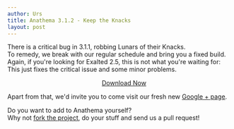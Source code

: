 ```yaml
---
author: Urs
title: Anathema 3.1.2 - Keep the Knacks
layout: post
---
```


There is a critical bug in 3.1.1, robbing Lunars of their Knacks.  
To remedy, we break with our regular schedule and bring you a fixed build.  
Again, if you're looking for Exalted 2.5, this is not what you're waiting for:  
This just fixes the critical issue and some minor problems.  

<ul><center><a href="http://sourceforge.net/project/platformdownload.php?group_id=122320">Download Now</a></center></ul>

Apart from that, we'd invite you to come visit our fresh new <a href="https://plus.google.com/100081329725550540811?prsrc=3">Google + page</a>. 


Do you want to add to Anathema yourself?  
Why not [fork the project](http://github.com/anathema/anathema), do your stuff and send us a pull request!